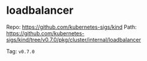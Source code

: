 # loadbalancer

Repo: https://github.com/kubernetes-sigs/kind
Path: https://github.com/kubernetes-sigs/kind/tree/v0.7.0/pkg/cluster/internal/loadbalancer

Tag: `v0.7.0`

